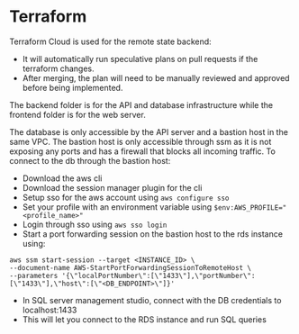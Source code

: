 # Terraform

Terraform Cloud is used for the remote state backend:
- It will automatically run speculative plans on pull requests if the terraform changes.
- After merging, the plan will need to be manually reviewed and approved before being implemented.

The backend folder is for the API and database infrastructure while the frontend folder is for the web server.

The database is only accessible by the API server and a bastion host in the same VPC.
The bastion host is only accessible through ssm as it is not exposing any ports and has a firewall that blocks all incoming traffic.
To connect to the db through the bastion host:
- Download the aws cli
- Download the session manager plugin for the cli
- Setup sso for the aws account using `aws configure sso`
- Set your profile with an environment variable using `$env:AWS_PROFILE="<profile_name>"`
- Login through sso using `aws sso login`
- Start a port forwarding session on the bastion host to the rds instance using: 
```
aws ssm start-session --target <INSTANCE_ID> \ 
--document-name AWS-StartPortForwardingSessionToRemoteHost \ 
--parameters '{\"localPortNumber\":[\"1433\"],\"portNumber\":[\"1433\"],\"host\":[\"<DB_ENDPOINT>\"]}'
```
- In SQL server management studio, connect with the DB credentials to localhost:1433
- This will let you connect to the RDS instance and run SQL queries